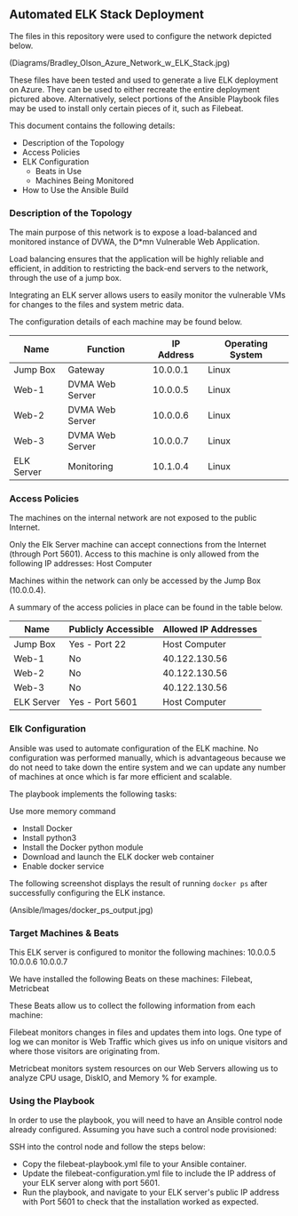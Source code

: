 ## Automated ELK Stack Deployment

The files in this repository were used to configure the network depicted below.

(Diagrams/Bradley_Olson_Azure_Network_w_ELK_Stack.jpg)

These files have been tested and used to generate a live ELK deployment on Azure. They can be used to either recreate the entire deployment pictured above. Alternatively, select portions of the Ansible Playbook files may be used to install only certain pieces of it, such as Filebeat.

This document contains the following details:
- Description of the Topology
- Access Policies
- ELK Configuration
  - Beats in Use
  - Machines Being Monitored
- How to Use the Ansible Build

### Description of the Topology

The main purpose of this network is to expose a load-balanced and monitored instance of DVWA, the D*mn Vulnerable Web Application.

Load balancing ensures that the application will be highly reliable and efficient, in addition to restricting the back-end servers to the network, through the use of a jump box.

Integrating an ELK server allows users to easily monitor the vulnerable VMs for changes to the files and system metric data.

The configuration details of each machine may be found below.

| Name       | Function        | IP Address | Operating System |
|------------|-----------------|------------|------------------|
| Jump Box   | Gateway         | 10.0.0.1   | Linux            |
| Web-1      | DVMA Web Server | 10.0.0.5   | Linux            |
| Web-2      | DVMA Web Server | 10.0.0.6   | Linux            |
| Web-3      | DVMA Web Server | 10.0.0.7   | Linux            |
| ELK Server | Monitoring      | 10.1.0.4   | Linux            |

### Access Policies

The machines on the internal network are not exposed to the public Internet. 

Only the Elk Server machine can accept connections from the Internet (through Port 5601). Access to this machine is only allowed from the following IP addresses: Host Computer

Machines within the network can only be accessed by the Jump Box (10.0.0.4).

A summary of the access policies in place can be found in the table below.

| Name       | Publicly Accessible | Allowed IP Addresses |
|------------|---------------------|----------------------|
| Jump Box   | Yes - Port 22       | Host Computer        |
| Web-1      | No                  | 40.122.130.56        |
| Web-2      | No                  | 40.122.130.56        |
| Web-3      | No                  | 40.122.130.56        |
| ELK Server | Yes - Port 5601     | Host Computer        |

### Elk Configuration

Ansible was used to automate configuration of the ELK machine. No configuration was performed manually, which is advantageous because we do not need to take down the entire system and we can update any number of machines at once which is far more efficient and scalable.

The playbook implements the following tasks:

Use more memory command
- Install Docker
- Install python3
- Install the Docker python module
- Download and launch the ELK docker web container
- Enable docker service

The following screenshot displays the result of running `docker ps` after successfully configuring the ELK instance.

(Ansible/Images/docker_ps_output.jpg)

### Target Machines & Beats

This ELK server is configured to monitor the following machines:
10.0.0.5 10.0.0.6 10.0.0.7

We have installed the following Beats on these machines:
Filebeat, Metricbeat

These Beats allow us to collect the following information from each machine:

Filebeat monitors changes in files and updates them into logs. One type of log we can monitor is Web Traffic which gives us info on unique visitors and where those visitors are originating from.

Metricbeat monitors system resources on our Web Servers allowing us to analyze CPU usage, DiskIO, and Memory % for example.

### Using the Playbook

In order to use the playbook, you will need to have an Ansible control node already configured. Assuming you have such a control node provisioned: 

SSH into the control node and follow the steps below:
- Copy the filebeat-playbook.yml file to your Ansible container.
- Update the filebeat-configuration.yml file to include the IP address of your ELK server along with port 5601.
- Run the playbook, and navigate to your ELK server's public IP address with Port 5601 to check that the installation worked as expected.


